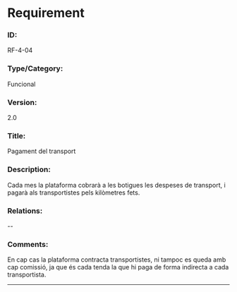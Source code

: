 # Requirement

### ID:
RF-4-04

### Type/Category:
Funcional

### Version:
2.0

### Title:
Pagament del transport

### Description:
Cada mes la plataforma cobrarà a les botigues les despeses de transport, i pagarà als transportistes pels kilòmetres fets.

### Relations:
--

### Comments:
En cap cas la plataforma contracta transportistes, ni tampoc es queda amb cap comissió, ja que és cada tenda la que hi paga de forma indirecta a cada transportista.

---